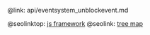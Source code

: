 @link: api/eventsystem_unblockevent.md

@seolinktop: [js framework](https://webix.com)
@seolink: [tree map](https://webix.com/widget/treemap/)